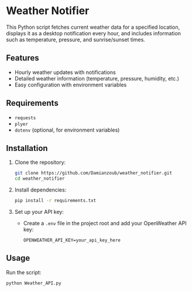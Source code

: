 # Weather Notifier

This Python script fetches current weather data for a specified location, displays it as a desktop notification every hour, and includes information such as temperature, pressure, and sunrise/sunset times.

## Features

- Hourly weather updates with notifications
- Detailed weather information (temperature, pressure, humidity, etc.)
- Easy configuration with environment variables

## Requirements

- `requests`
- `plyer`
- `dotenv` (optional, for environment variables)

## Installation

1. Clone the repository:
    ```bash
    git clone https://github.com/Damianzoub/weather_notifier.git
    cd weather_notifier
    ```

2. Install dependencies:
    ```bash
    pip install -r requirements.txt
    ```

3. Set up your API key:
   - Create a `.env` file in the project root and add your OpenWeather API key:
     ```
     OPENWEATHER_API_KEY=your_api_key_here
     ```

## Usage

Run the script:
```bash
python Weather_API.py
